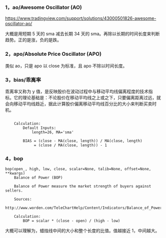 ### 1，ao/Awesome Oscillator (AO)

https://www.tradingview.com/support/solutions/43000501826-awesome-oscillator-ao/

大概是用短期 5 天的 sma 减去长期 34 天的 sma。再除以长期的时间长度来判断趋势。正的是涨，负的是跌。

### 2，apo/Absolute Price Oscillator (APO)

类似 ao，只是 apo 以 close 为标准，且 apo 不除以时间长度。

### 3，bias/乖离率

乖离率又称为 y 值，是反映股价在波动过程中与移动平均线偏离程度的技术指标。它的理论基础是：不论股价在移动平均线之上或之下，只要偏离距离过远，就会向移动平均线趋近，据此计算股价偏离移动平均线百分比的大小来判断买卖时机。

```

    Calculation:
        Default Inputs:
            length=26, MA='sma'

        BIAS = (close - MA(close, length)) / MA(close, length)
             = (close / MA(close, length)) - 1
```

### 4，bop

```
bop(open_, high, low, close, scalar=None, talib=None, offset=None, **kwargs)
    Balance of Power (BOP)

    Balance of Power measure the market strength of buyers against sellers.

    Sources:
        http://www.worden.com/TeleChartHelp/Content/Indicators/Balance_of_Power.htm

    Calculation:
        BOP = scalar * (close - open) / (high - low)

```

大概可以理解为，蜡烛线中间的大小和整个长度的比值。值越接近 1，中间越大。

###
